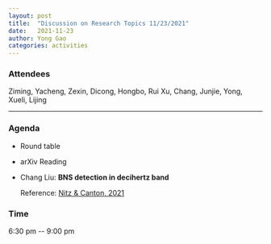 ```yaml
---
layout: post
title:  "Discussion on Research Topics 11/23/2021"
date:   2021-11-23
author: Yong Gao
categories: activities
---
```



### Attendees

Ziming, Yacheng, Zexin, Dicong,  Hongbo, Rui Xu, Chang, Junjie, Yong, Xueli, Lijing

---

### Agenda

- Round table

- arXiv Reading

- Chang Liu:  **BNS detection in decihertz band**

  Reference: [Nitz & Canton, 2021](https://doi.org/10.3847/2041-8213/ac1a75)  


### Time

6:30 pm -- 9:00 pm

